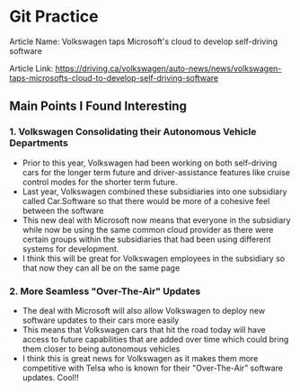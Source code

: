 # Git Practice

Article Name: Volkswagen taps Microsoft's cloud to develop self-driving software

Article Link: https://driving.ca/volkswagen/auto-news/news/volkswagen-taps-microsofts-cloud-to-develop-self-driving-software

## Main Points I Found Interesting

### 1. Volkswagen Consolidating their Autonomous Vehicle Departments

- Prior to this year, Volkswagen had been working on both self-driving cars for the longer term future and driver-assistance features like cruise control modes for the shorter term future.
- Last year, Volkswagen combined these subsidiaries into one subsidiary called Car.Software so that there would be more of a cohesive feel between the software
- This new deal with Microsoft now means that everyone in the subsidiary while now be using the same common cloud provider as there were certain groups within the subsidiaries that had been using different systems for development.
- I think this will be great for Volkswagen employees in the subsidiary so that now they can all be on the same page

### 2. More Seamless "Over-The-Air" Updates

- The deal with Microsoft will also allow Volkswagen to deploy new software updates to their cars more easily
- This means that Volkswagen cars that hit the road today will have access to future capabilities that are added over time which could bring them closer to being autonomous vehicles
- I think this is great news for Volkswagen as it makes them more competitive with Telsa who is known for their "Over-The-Air" software updates. Cool!!

